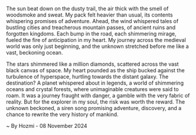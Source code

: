 
The sun beat down on the dusty trail, the air thick with the smell of woodsmoke and sweat. My pack felt heavier than usual, its contents whispering promises of adventure. Ahead, the wind whispered tales of bustling cities and treacherous mountain passes, of ancient ruins and forgotten kingdoms. Each bump in the road, each shimmering mirage, fueled the fire of anticipation in my heart. My journey across the medieval world was only just beginning, and the unknown stretched before me like a vast, beckoning ocean.

The stars shimmered like a million diamonds, scattered across the vast black canvas of space. My heart pounded as the ship bucked against the turbulence of hyperspace, hurtling towards the distant galaxy. The destination? A planet whispered about in legends, a world of shimmering oceans and crystal forests, where unimaginable creatures were said to roam. It was a journey fraught with danger, a gamble with the very fabric of reality. But for the explorer in my soul, the risk was worth the reward. The unknown beckoned, a siren song promising adventure, discovery, and a chance to rewrite the very history of mankind. 

~ By Hozmi - 08 November 2024
